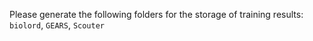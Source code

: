 Please generate the following folders for the storage of training results:
`biolord`, `GEARS`, `Scouter`